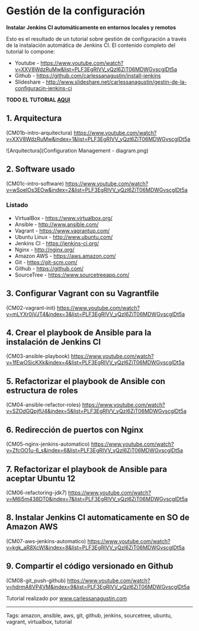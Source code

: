 # Gestión de la configuración

**Instalar Jenkins CI automáticamente en entornos locales y remotos**

Esto es el resultado de un tutorial sobre gestión de configuración a través de la instalación automática de Jenkins CI. El contenido completo del tutorial lo compone:

* Youtube - https://www.youtube.com/watch?v=XXV8WdzRuMw&list=PLF3EgRIVV_yQzl6ZiT06MDWGvscglDt5a
* Github - https://github.com/carlessanagustin/install-jenkins
* Slideshare - http://www.slideshare.net/carlessanagustin/gestin-de-la-configuracin-jenkins-ci

**TODO EL TUTORIAL [AQUI](https://goo.gl/ZJs5eY)**

## 1. Arquitectura
(CM01b-intro-arquitectura)
https://www.youtube.com/watch?v=XXV8WdzRuMw&index=1&list=PLF3EgRIVV_yQzl6ZiT06MDWGvscglDt5a

![Arquitectura](Configuration Management - diagram.png)

## 2. Software usado
(CM01c-intro-software)
https://www.youtube.com/watch?v=wSoelOs3EOw&index=2&list=PLF3EgRIVV_yQzl6ZiT06MDWGvscglDt5a

### Listado
* VirtualBox - https://www.virtualbox.org/
* Ansible - http://www.ansible.com/
* Vagrant - https://www.vagrantup.com/
* Ubuntu Linux - http://www.ubuntu.com/
* Jenkins CI - https://jenkins-ci.org/
* Nginx - http://nginx.org/
* Amazon AWS - https://aws.amazon.com/
* Git - https://git-scm.com/
* Github - https://github.com/
* SourceTree - https://www.sourcetreeapp.com/

## 3. Configurar Vagrant con su Vagrantfile
(CM02-vagrant-init)
https://www.youtube.com/watch?v=mLYXr0jVJT4&index=3&list=PLF3EgRIVV_yQzl6ZiT06MDWGvscglDt5a

## 4. Crear el playbook de Ansible para la instalación de Jenkins CI
(CM03-ansible-playbook)
https://www.youtube.com/watch?v=1fEwOSicKXk&index=4&list=PLF3EgRIVV_yQzl6ZiT06MDWGvscglDt5a

## 5. Refactorizar el playbook de Ansible con estructura de roles
(CM04-ansible-refactor-roles)
https://www.youtube.com/watch?v=SZOdGQpjfU4&index=5&list=PLF3EgRIVV_yQzl6ZiT06MDWGvscglDt5a

## 6. Redirección de puertos con Nginx
(CM05-nginx-jenkins-automatico)
https://www.youtube.com/watch?v=ZfcOO1u-6_s&index=6&list=PLF3EgRIVV_yQzl6ZiT06MDWGvscglDt5a

## 7. Refactorizar el playbook de Ansible para aceptar Ubuntu 12
(CM06-refactoring-jdk7)
https://www.youtube.com/watch?v=M6i5m438DT0&index=7&list=PLF3EgRIVV_yQzl6ZiT06MDWGvscglDt5a

## 8. Instalar Jenkins CI automaticamente en SO de Amazon AWS
(CM07-aws-jenkins-automatico)
https://www.youtube.com/watch?v=kgk_aR8XcWI&index=8&list=PLF3EgRIVV_yQzl6ZiT06MDWGvscglDt5a

## 9. Compartir el código versionado en Github
(CM08-git_push-github)
https://www.youtube.com/watch?v=hdrmA8VP4VM&index=9&list=PLF3EgRIVV_yQzl6ZiT06MDWGvscglDt5a

Tutorial realizado por www.carlessanagustin.com

---

Tags: amazon, ansible, aws, git, github, jenkins, sourcetree, ubuntu, vagrant, virtualbox, tutorial
